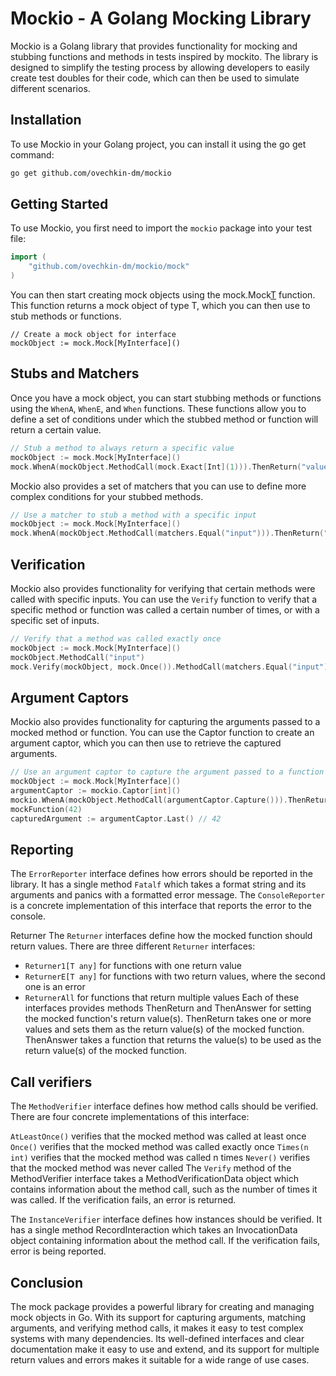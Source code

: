 # Mockio - A Golang Mocking Library

Mockio is a Golang library that provides functionality for mocking and stubbing functions and methods in tests inspired by mockito. The library is designed to simplify the testing process by allowing developers to easily create test doubles for their code, which can then be used to simulate different scenarios.

## Installation

To use Mockio in your Golang project, you can install it using the go get command:

```bash
go get github.com/ovechkin-dm/mockio
```

## Getting Started
To use Mockio, you first need to import the `mockio` package into your test file:
```go
import (
    "github.com/ovechkin-dm/mockio/mock"
)
```

You can then start creating mock objects using the mock.Mock[T]() function. This function returns a mock object of type T, which you can then use to stub methods or functions.
```
// Create a mock object for interface
mockObject := mock.Mock[MyInterface]()
```


## Stubs and Matchers
Once you have a mock object, you can start stubbing methods or functions using the `WhenA`, `WhenE`, and `When` functions. These functions allow you to define a set of conditions under which the stubbed method or function will return a certain value.

```go
// Stub a method to always return a specific value
mockObject := mock.Mock[MyInterface]()
mock.WhenA(mockObject.MethodCall(mock.Exact[Int](1))).ThenReturn("value")
```

Mockio also provides a set of matchers that you can use to define more complex conditions for your stubbed methods.
```go
// Use a matcher to stub a method with a specific input
mockObject := mock.Mock[MyInterface]()
mock.WhenA(mockObject.MethodCall(matchers.Equal("input"))).ThenReturn("value")
```

## Verification
Mockio also provides functionality for verifying that certain methods were called with specific inputs. You can use the `Verify` function to verify that a specific method or function was called a certain number of times, or with a specific set of inputs.
```go
// Verify that a method was called exactly once
mockObject := mock.Mock[MyInterface]()
mockObject.MethodCall("input")
mock.Verify(mockObject, mock.Once()).MethodCall(matchers.Equal("input"))
```

## Argument Captors
Mockio also provides functionality for capturing the arguments passed to a mocked method or function. You can use the Captor function to create an argument captor, which you can then use to retrieve the captured arguments.
```go
// Use an argument captor to capture the argument passed to a function
mockObject := mock.Mock[MyInterface]()
argumentCaptor := mockio.Captor[int]()
mockio.WhenA(mockObject.MethodCall(argumentCaptor.Capture())).ThenReturn("value")
mockFunction(42)
capturedArgument := argumentCaptor.Last() // 42
```

## Reporting
The `ErrorReporter` interface defines how errors should be reported in the library. It has a single method `Fatalf` which takes a format string and its arguments and panics with a formatted error message. The `ConsoleReporter` is a concrete implementation of this interface that reports the error to the console.

Returner
The `Returner` interfaces define how the mocked function should return values. There are three different `Returner` interfaces:

- `Returner1[T any]` for functions with one return value
- `ReturnerE[T any]` for functions with two return values, where the second one is an error
- `ReturnerAll` for functions that return multiple values
Each of these interfaces provides methods ThenReturn and ThenAnswer for setting the mocked function's return value(s). ThenReturn takes one or more values and sets them as the return value(s) of the mocked function. ThenAnswer takes a function that returns the value(s) to be used as the return value(s) of the mocked function.

## Call verifiers

The `MethodVerifier` interface defines how method calls should be verified. There are four concrete implementations of this interface:

`AtLeastOnce()` verifies that the mocked method was called at least once
`Once()` verifies that the mocked method was called exactly once
`Times(n int)` verifies that the mocked method was called n times
`Never()` verifies that the mocked method was never called
The `Verify` method of the MethodVerifier interface takes a MethodVerificationData object which contains information about the method call, such as the number of times it was called. If the verification fails, an error is returned.

The `InstanceVerifier` interface defines how instances should be verified. It has a single method RecordInteraction which takes an InvocationData object containing information about the method call. If the verification fails, error is being reported.

## Conclusion
The mock package provides a powerful library for creating and managing mock objects in Go. With its support for capturing arguments, matching arguments, and verifying method calls, it makes it easy to test complex systems with many dependencies. Its well-defined interfaces and clear documentation make it easy to use and extend, and its support for multiple return values and errors makes it suitable for a wide range of use cases.

